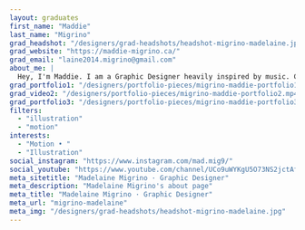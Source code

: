 ```yaml
---
layout: graduates
first_name: "Maddie"
last_name: "Migrino"
grad_headshot: "/designers/grad-headshots/headshot-migrino-madelaine.jpg"
grad_website: "https://maddie-migrino.ca/"
grad_email: "laine2014.migrino@gmail.com"
about_me: |
  Hey, I'm Maddie. I am a Graphic Designer heavily inspired by music. Check out my motion graphics and illustrations on my website, maddie-migrino.ca, or on YouTube (MADesigns).
grad_portfolio1: "/designers/portfolio-pieces/migrino-maddie-portfolio1.jpg"
grad_video2: "/designers/portfolio-pieces/migrino-maddie-portfolio2.mp4"
grad_portfolio3: "/designers/portfolio-pieces/migrino-maddie-portfolio3.jpg"
filters:
  - "illustration"
  - "motion"
interests:
  - "Motion • "
  - "Illustration"
social_instagram: "https://www.instagram.com/mad.mig9/"
social_youtube: "https://www.youtube.com/channel/UCo9uWYKgU5O73NS2jctAfpw/featured"
meta_sitetitle: "Madelaine Migrino · Graphic Designer"
meta_description: "Madelaine Migrino's about page"
meta_title: "Madelaine Migrino · Graphic Designer"
meta_url: "migrino-madelaine"
meta_img: "/designers/grad-headshots/headshot-migrino-madelaine.jpg"
---
```

